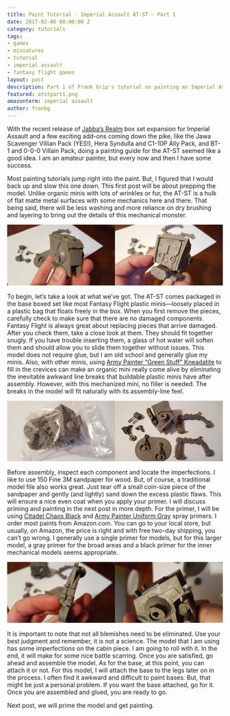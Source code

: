 ```yaml
---
title: Paint Tutorial - Imperial Assault AT-ST - Part 1
date: 2017-02-06 00:00:00 Z
category: tutorials
tags:
- games
- miniatures
- tutorial
- imperial assault
- fantasy flight games
layout: post
description: Part 1 of Frank Grip's tutorial on painting an Imperial Assault AT-ST.
featured: atstpart1.png
amazonterm: imperial assault
author: frankg
---
```


With the recent release of [Jabba’s Realm](http://amzn.to/2lfAjKH) box set expansion for Imperial Assault and a few exciting add-ons coming down the pike, like the Jawa Scavenger Villian Pack (YES!), Hera Syndulla and C1-10P Ally Pack, and BT-1 and 0-0-0 Villain Pack, doing a painting guide for the AT-ST seemed like a good idea. I am an amateur painter, but every now and then I have some success.

Most painting tutorials jump right into the paint. But, I figured that I would back up and slow this one down. This first post will be about prepping the model. Unlike organic minis with lots of wrinkles or fur, the AT-ST is a hulk of flat matte metal surfaces with some mechanics here and there. That being said, there will be less washing and more reliance on dry brushing and layering to bring out the details of this mechanical monster.

![AT-ST Paint Set 1](/images/atstpaint/set1.png)

To begin, let’s take a look at what we’ve got. The AT-ST comes packaged in the base boxed set like most Fantasy Flight plastic minis—loosely placed in a plastic bag that floats freely in the box. When you first remove the pieces, carefully check to make sure that there are no damaged components. Fantasy Flight is always great about replacing pieces that arrive damaged. After you check them, take a close look at them. They should fit together snugly. If you have trouble inserting them, a glass of hot water will soften them and should allow you to slide them together without issues. This model does not require glue, but I am old school and generally glue my minis. Also, with other minis, using [Army Painter “Green Stuff” Kneadatite](http://amzn.to/2lfwUfh) to fill in the crevices can make an organic mini really come alive by eliminating the inevitable awkward line breaks that buildable plastic minis have after assembly. However, with this mechanized mini, no filler is needed. The breaks in the model will fit naturally with its assembly-line feel.

![AT-ST Paint Set 2](/images/atstpaint/set2.png)

Before assembly, inspect each component and locate the imperfections. I like to use 150 Fine 3M sandpaper for wood. But, of course, a traditional model file also works great. Just tear off a small coin-size piece of the sandpaper and gently (and lightly) sand down the excess plastic flaws. This will ensure a nice even coat when you apply your primer. I will discuss priming and painting in the next post in more depth. For the primer, I will be using [Citadel Chaos Black](http://amzn.to/2lfEWVp) and [Army Painter Uniform Gray](http://amzn.to/2lfI7Mx) spray primers. I order most paints from Amazon.com. You can go to your local store, but usually, on Amazon, the price is right and with free two-day shipping, you can’t go wrong. I generally use a single primer for models, but for this larger model, a gray primer for the broad areas and a black primer for the inner mechanical models seems appropriate.

![AT-ST Paint Set 3](/images/atstpaint/set3.png)

It is important to note that not all blemishes need to be eliminated. Use your best judgment and remember, it is not a science. The model that I am using has some imperfections on the cabin piece. I am going to roll with it. In the end, it will make for some nice battle scarring. Once you are satisfied, go ahead and assemble the model. As for the base, at this point, you can attach it or not. For this model, I will attach the base to the legs later on in the process. I often find it awkward and difficult to paint bases. But, that might be just a personal problem. If you want the base attached, go for it. Once you are assembled and glued, you are ready to go.

Next post, we will prime the model and get painting.
